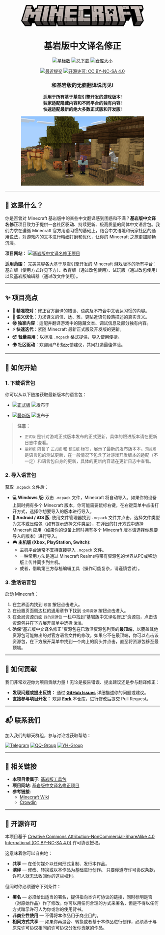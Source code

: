 <div align="center">

  <img src="Minecraft.png" alt="Minecraft" width="400px"/>

  # 基岩版中文译名修正

  [![星标数](https://img.shields.io/github/stars/Spectrollay/mclang_cn?color=eac54f&style=for-the-badge&label=星标数)](https://github.com/Spectrollay/mclang_cn/stargazers)
  [![总下载](https://img.shields.io/github/downloads/Spectrollay/mclang_cn/total?style=for-the-badge&label=总下载)](https://github.com/Spectrollay/mclang_cn/releases)
  [![仓库大小](https://img.shields.io/github/repo-size/Spectrollay/mclang_cn?style=for-the-badge&label=仓库大小)](https://github.com/Spectrollay/mclang_cn/archive/refs/heads/main.zip)

  [![最近提交](https://img.shields.io/github/last-commit/Spectrollay/mclang_cn?style=for-the-badge&label=最近提交)](https://github.com/Spectrollay/mclang_cn/commits/main)
  [![开源许可: CC BY-NC-SA 4.0](https://img.shields.io/badge/开源许可-CC%20BY--NC--SA%204.0-ff69b4?style=for-the-badge)](LICENSE)

  ### 和基岩版的无脑翻译说再见!  
  **适用于所有基于基岩引擎开发的游戏版本!**  
  **独家适配隐藏内容和不同平台的独有内容!**  
  **快速适配最新的绝大多数正式版和开发版!**  

  <img src="KeyArt.png" alt="KeyArt" width="400px"/>

</div>

---

## 🤔 这是什么？

你是否曾对 Minecraft 基岩版中的某些中文翻译感到困惑和不满？**基岩版中文译名修正**项目致力于提供一套社区驱动、持续更新、极高质量的简体中文语言包。我们力求在遵循 Minecraft 官方用语习惯的基础上，结合中文语境和玩家社区的通用说法，对游戏内的文本进行精细打磨和优化，让你的 Minecraft 之旅更加顺畅沉浸。

**项目网站：** [![基岩版中文译名修正项目](https://img.shields.io/badge/基岩版中文译名修正项目-blue?style=for-the-badge)](https://spectrollay.github.io/mclang_cn/)

**适用范围：** 完美兼容各大基于基岩引擎开发的 Minecraft 游戏版本的所有平台：基岩版（使用方式详见下方）、教育版（通过改包使用）、试玩版（通过改包使用）以及基岩版编辑器（通过改文件使用）。

---

## ✨ 项目亮点

* **🎯 精准校对**：修正官方翻译的错误、语病及不符合中文表达习惯的内容。
* **📖 语义优化**：力求译文的信、达、雅，更贴近语句段落描述的真实含义。
* **㊙️ 独家内容**：适配并翻译游戏中的隐藏文本、调试信息及部分独有内容。
* **⚡️ 快速迭代**：紧随 Minecraft 最新正式版及开发版的更新。
* **📦 轻量易用**：以标准 `.mcpack` 格式提供，导入使用便捷。
* **🌍 社区驱动**：欢迎用户积极反馈建议，共同打造最佳体验。

---

## 🚀 如何开始

### 1. 下载语言包

你可以从以下链接获取最新版本的语言包：

- [![正式版](https://img.shields.io/github/v/release/Spectrollay/mclang_cn?style=for-the-badge&label=正式版)](https://github.com/Spectrollay/mclang_cn/releases/latest)   ![发布于](https://img.shields.io/github/release-date/Spectrollay/mclang_cn?style=for-the-badge&label=发布于)

- [![最新版](https://img.shields.io/github/v/release/Spectrollay/mclang_cn?include_prereleases&style=for-the-badge&label=最新版)](https://github.com/Spectrollay/mclang_cn/releases)   ![发布于](https://img.shields.io/github/release-date-pre/Spectrollay/mclang_cn?style=for-the-badge&label=发布于)

> **注意：**
> * `正式版` 是针对游戏正式版本发布的正式更新，具体的跟进版本请在更新日志中查看。
> * `最新版` 包含了 `正式版` 和 `预览版` 标签，展示了最新的发布版本本。`预览版` 是语言包的测试更新，在一般情况下包含了对游戏开发版本的适配（不一定）和语言包自身的更新，具体的更新内容请在更新日志中查看。

### 2. 导入语言包

获取 `.mcpack` 文件后：

* **💻 Windows 版**: 双击 `.mcpack` 文件，Minecraft 将自动导入。如果你的设备上同时拥有多个 Minecraft 版本，你可能需要鼠标右键，在右键菜单中点击打开方式，选择你想要导入的版本进行导入。
* **📱 Android / iOS 版**: 使用文件管理器找到 `.mcpack` 文件并点击，选择文件类型为文本或压缩包（如有提示选择文件类型），在弹出的打开方式中选择 Minecraft 应用（如果你的设备上同时拥有多个 Minecraft 版本请选择你想要导入的版本）进行导入。
* **🎮 主机版 (Xbox, PlayStation, Switch)**:
    * 主机平台通常不支持直接导入 `.mcpack` 文件。
    * 一种常用方法是通过 Minecraft Realms将带有资源包的世界从PC或移动版上传并同步到主机。
    * 或者，借助第三方存档编辑工具（操作可能复杂，请谨慎尝试）。

### 3. 激活语言包

启动 Minecraft：
1.  在主界面内找到 `设置` 按钮点击进入。
2.  在设置页面侧边栏的通用章节下找到 `全局资源` 按钮点击进入。
3.  在全局资源页面 `我的资源包` 一栏中找到“基岩版中文译名修正”资源包，点击该资源包并在下方展开菜单中选择 `激活`。
4.  确保“基岩版中文译名修正”资源包在已激活资源包列表的**最顶端**，以覆盖其他资源包可能做出的对官方语言文件的修改。如果它不在最顶端，你可以点击该资源包，在下方展开菜单中找到一个向上的箭头并点击，直至将资源包移至最顶端。

---

## 🤝 如何贡献

我们非常欢迎你为项目贡献力量！无论是报告错误、提出建议还是参与翻译修正：

* **发现问题或提出反馈：** 通过 [**GitHub Issues**](https://github.com/Spectrollay/mclang_cn/issues) 详细描述你的问题或建议。
* **直接参与项目开发：** 欢迎 [**Fork**](https://github.com/Spectrollay/mclang_cn/fork) 本仓库，进行修改后提交 Pull Request。

---

## 📬 联系我们

加入我们的聊天群组，参与讨论或获取帮助：

[![Telegram](https://img.shields.io/badge/Telegram-%E7%BE%A4%E7%BB%84-blue?style=for-the-badge)](https://t.me/Spectrollay_MCW)   [![QQ-Group](https://img.shields.io/badge/QQ-%E7%BE%A4%E7%BB%84-blue?style=for-the-badge)](https://qm.qq.com/q/AqLmKLH9mM)   [![YH-Group](https://img.shields.io/badge/云湖-%E7%BE%A4%E7%BB%84-blue?style=for-the-badge)](https://yhfx.jwznb.com/share?key=VyTE7W7sLwRl&ts=1684642802)

---

## 🔗 相关链接

* **本项目隶属于**: [基岩版工具包](https://github.com/Spectrollay/mcpack_bk)
* **项目网站**: [基岩版中文译名修正项目](https://spectrollay.github.io/mclang_cn/)
* **参考链接**:
    * [Minecraft Wiki](https://zh.minecraft.wiki)
    * [Crowdin](https://crowdin.com/translate/minecraft/10038/enus-zhcn)

---

## 📜 开源许可

本项目基于 [Creative Commons Attribution-NonCommercial-ShareAlike 4.0 International (CC BY-NC-SA 4.0)](LICENSE) 许可协议授权。

这意味着你可以自由地：
* **共享** — 在任何媒介以任何形式复制、发行本作品。
* **演绎** — 修改、转换或以本作品为基础进行创作。
只要你遵守许可协议条款，许可人就无法收回你的这些权利。

但同时你必须遵守下列条件：
* **署名** — 必须给出适当的署名，提供指向本许可协议的链接，同时标明是否（对原始作品）作了修改。你可以用任何合理的方式来署名，但是不得以任何方式暗示许可人为你或你的使用背书。
* **非商业性使用** — 不得将本作品用于商业目的。
* **相同方式共享** — 如果你再混合、转换或者基于本作品进行创作，必须基于与原先许可协议相同的许可协议分发你贡献的作品。
